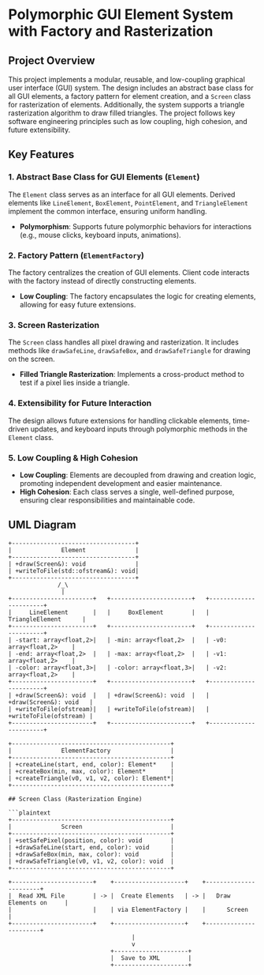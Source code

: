 # Polymorphic GUI Element System with Factory and Rasterization

## Project Overview

This project implements a modular, reusable, and low-coupling graphical user interface (GUI) system. The design includes an abstract base class for all GUI elements, a factory pattern for element creation, and a `Screen` class for rasterization of elements. Additionally, the system supports a triangle rasterization algorithm to draw filled triangles. The project follows key software engineering principles such as low coupling, high cohesion, and future extensibility.

## Key Features

### 1. Abstract Base Class for GUI Elements (`Element`)
The `Element` class serves as an interface for all GUI elements. Derived elements like `LineElement`, `BoxElement`, `PointElement`, and `TriangleElement` implement the common interface, ensuring uniform handling.
- **Polymorphism**: Supports future polymorphic behaviors for interactions (e.g., mouse clicks, keyboard inputs, animations).

### 2. Factory Pattern (`ElementFactory`)
The factory centralizes the creation of GUI elements. Client code interacts with the factory instead of directly constructing elements.
- **Low Coupling**: The factory encapsulates the logic for creating elements, allowing for easy future extensions.

### 3. Screen Rasterization
The `Screen` class handles all pixel drawing and rasterization. It includes methods like `drawSafeLine`, `drawSafeBox`, and `drawSafeTriangle` for drawing on the screen.
- **Filled Triangle Rasterization**: Implements a cross-product method to test if a pixel lies inside a triangle.

### 4. Extensibility for Future Interaction
The design allows future extensions for handling clickable elements, time-driven updates, and keyboard inputs through polymorphic methods in the `Element` class.

### 5. Low Coupling & High Cohesion
- **Low Coupling**: Elements are decoupled from drawing and creation logic, promoting independent development and easier maintenance.
- **High Cohesion**: Each class serves a single, well-defined purpose, ensuring clear responsibilities and maintainable code.

## UML Diagram

```plaintext
+-----------------------------------+
|              Element              |
+-----------------------------------+
| +draw(Screen&): void              |
| +writeToFile(std::ofstream&): void|
+-----------------------------------+
              /_\
               |
+-----------------------+   +-----------------------+   +-----------------------+
|     LineElement       |   |     BoxElement        |   |   TriangleElement      |
+-----------------------+   +-----------------------+   +-----------------------+
| -start: array<float,2>|   | -min: array<float,2>  |   | -v0: array<float,2>    |
| -end: array<float,2>  |   | -max: array<float,2>  |   | -v1: array<float,2>    |
| -color: array<float,3>|   | -color: array<float,3>|   | -v2: array<float,2>    |
+-----------------------+   +-----------------------+   +-----------------------+
| +draw(Screen&): void  |   | +draw(Screen&): void  |   | +draw(Screen&): void   |
| +writeToFile(ofstream)|   | +writeToFile(ofstream)|   | +writeToFile(ofstream) |
+-----------------------+   +-----------------------+   +-----------------------+

+---------------------------------------------+
|              ElementFactory                 |
+---------------------------------------------+
| +createLine(start, end, color): Element*    |
| +createBox(min, max, color): Element*       |
| +createTriangle(v0, v1, v2, color): Element*|
+---------------------------------------------+

## Screen Class (Rasterization Engine)

```plaintext
+---------------------------------------------+
|              Screen                         |
+---------------------------------------------+
| +setSafePixel(position, color): void        |
| +drawSafeLine(start, end, color): void      |
| +drawSafeBox(min, max, color): void         |
| +drawSafeTriangle(v0, v1, v2, color): void  |
+---------------------------------------------+

+-----------------------+    +--------------------+    +-----------------------+
|  Read XML File        | -> |  Create Elements   | -> |   Draw Elements on     |
|                       |    | via ElementFactory |    |      Screen            |
+-----------------------+    +--------------------+    +-----------------------+
                                   |
                                   v
                             +---------------------+
                             |  Save to XML        |
                             +---------------------+
